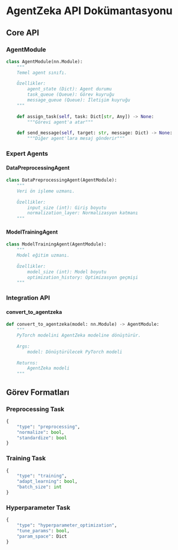 # AgentZeka API Dokümantasyonu

## Core API

### AgentModule

```python
class AgentModule(nn.Module):
	"""
	Temel agent sınıfı.
	
	Özellikler:
		agent_state (Dict): Agent durumu
		task_queue (Queue): Görev kuyruğu
		message_queue (Queue): İletişim kuyruğu
	"""
	
	def assign_task(self, task: Dict[str, Any]) -> None:
		"""Görevi agent'a atar"""
	
	def send_message(self, target: str, message: Dict) -> None:
		"""Diğer agent'lara mesaj gönderir"""
```

### Expert Agents

#### DataPreprocessingAgent

```python
class DataPreprocessingAgent(AgentModule):
	"""
	Veri ön işleme uzmanı.
	
	Özellikler:
		input_size (int): Giriş boyutu
		normalization_layer: Normalizasyon katmanı
	"""
```

#### ModelTrainingAgent

```python
class ModelTrainingAgent(AgentModule):
	"""
	Model eğitim uzmanı.
	
	Özellikler:
		model_size (int): Model boyutu
		optimization_history: Optimizasyon geçmişi
	"""
```

### Integration API

#### convert_to_agentzeka

```python
def convert_to_agentzeka(model: nn.Module) -> AgentModule:
	"""
	PyTorch modelini AgentZeka modeline dönüştürür.
	
	Args:
		model: Dönüştürülecek PyTorch modeli
		
	Returns:
		AgentZeka modeli
	"""
```

## Görev Formatları

### Preprocessing Task
```python
{
	"type": "preprocessing",
	"normalize": bool,
	"standardize": bool
}
```

### Training Task
```python
{
	"type": "training",
	"adapt_learning": bool,
	"batch_size": int
}
```

### Hyperparameter Task
```python
{
	"type": "hyperparameter_optimization",
	"tune_params": bool,
	"param_space": Dict
}
```